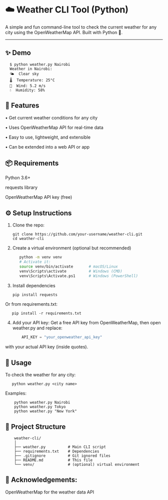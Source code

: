 # ☁️ Weather CLI Tool (Python)

A simple and fun command-line tool to check the current weather for any city using the OpenWeatherMap API. Built with Python 🐍.

---

## ✨ Demo

      $ python weather.py Nairobi
      Weather in Nairobi:
      🌤  Clear sky  
      🌡️  Temperature: 25°C  
      💨  Wind: 5.2 m/s  
      💧  Humidity: 58%
      
## 🔧 Features

• Get current weather conditions for any city

• Uses OpenWeatherMap API for real-time data

• Easy to use, lightweight, and extensible

• Can be extended into a web API or app

## 📦 Requirements
Python 3.6+

requests library

OpenWeatherMap API key (free)

## ⚙️ Setup Instructions

1. Clone the repo:
   
       git clone https://github.com/your-username/weather-cli.git
       cd weather-cli
   
2. Create a virtual environment (optional but recommended)
   ```bash
      python -m venv venv
      # Activate it:
      source venv/bin/activate       # macOS/Linux
      venv\Scripts\activate          # Windows (CMD)
      venv\Scripts\Activate.ps1      # Windows (PowerShell)
   
3. Install dependencies
      ```bash
      pip install requests
   
 Or from requirements.txt:
 
       pip install -r requirements.txt
         
4. Add your API key:
Get a free API key from OpenWeatherMap, then open weather.py and replace:

    ```python
        API_KEY = "your_openweather_api_key"
with your actual API key (inside quotes).

## 🚀 Usage

To check the weather for any city:

       python weather.py <city name>
Examples:

        python weather.py Nairobi
        python weather.py Tokyo
        python weather.py "New York"

## 📁 Project Structure

    
        weather-cli/
        │
        ├── weather.py          # Main CLI script
        ├── requirements.txt    # Dependencies
        ├── .gitignore          # Git ignored files
        ├── README.md           # This file
        └── venv/               # (optional) virtual environment
        
## 🙌 Acknowledgements:

OpenWeatherMap for the weather data API

